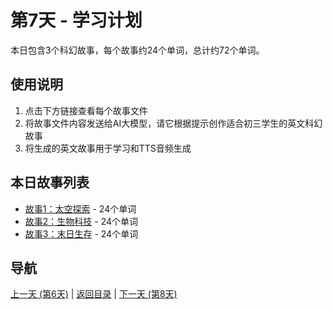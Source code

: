 # 第7天 - 学习计划

本日包含3个科幻故事，每个故事约24个单词，总计约72个单词。

## 使用说明

1. 点击下方链接查看每个故事文件
2. 将故事文件内容发送给AI大模型，请它根据提示创作适合初三学生的英文科幻故事
3. 将生成的英文故事用于学习和TTS音频生成

## 本日故事列表

- [故事1：太空探索](./story_7_1.md) - 24个单词
- [故事2：生物科技](./story_7_2.md) - 24个单词
- [故事3：末日生存](./story_7_3.md) - 24个单词

## 导航

[上一天 (第6天)](../day_6/day_6_index.md) | [返回目录](../master_index.md) | [下一天 (第8天)](../day_8/day_8_index.md)